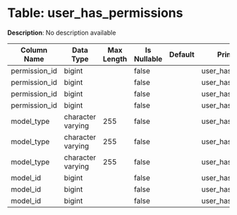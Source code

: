 # Table: user_has_permissions

**Description**: No description available

| Column Name | Data Type | Max Length | Is Nullable | Default | Primary Key | Foreign Key |
|-------------|-----------|------------|-------------|---------|-------------|-------------|
| permission_id | bigint |  | false |  | user_has_permissions | permissions_dot |
| permission_id | bigint |  | false |  | user_has_permissions | user_has_permissions |
| permission_id | bigint |  | false |  | user_has_permissions | user_has_permissions |
| permission_id | bigint |  | false |  | user_has_permissions | user_has_permissions |
| model_type | character varying | 255 | false |  | user_has_permissions | user_has_permissions |
| model_type | character varying | 255 | false |  | user_has_permissions | user_has_permissions |
| model_type | character varying | 255 | false |  | user_has_permissions | user_has_permissions |
| model_id | bigint |  | false |  | user_has_permissions | user_has_permissions |
| model_id | bigint |  | false |  | user_has_permissions | user_has_permissions |
| model_id | bigint |  | false |  | user_has_permissions | user_has_permissions |
